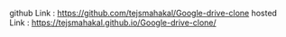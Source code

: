 github Link : https://github.com/tejsmahakal/Google-drive-clone
hosted Link : https://tejsmahakal.github.io/Google-drive-clone/
